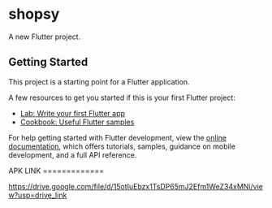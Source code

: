 # shopsy

A new Flutter project.

## Getting Started

This project is a starting point for a Flutter application.

A few resources to get you started if this is your first Flutter project:

- [Lab: Write your first Flutter app](https://docs.flutter.dev/get-started/codelab)
- [Cookbook: Useful Flutter samples](https://docs.flutter.dev/cookbook)

For help getting started with Flutter development, view the
[online documentation](https://docs.flutter.dev/), which offers tutorials,
samples, guidance on mobile development, and a full API reference.


APK LINK =============

https://drive.google.com/file/d/15otIuEbzx1TsDP65mJ2Efm1WeZ34xMNi/view?usp=drive_link